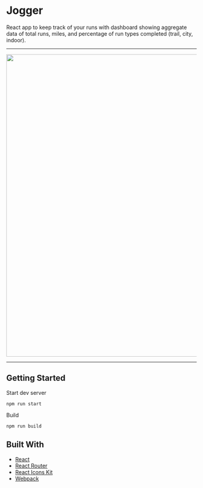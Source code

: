 # Jogger

React app to keep track of your runs with dashboard showing aggregate data of total runs, miles, and percentage of run types completed (trail, city, indoor).

<hr>
<img src="http://zillberrycom.fatcow.com/jogger/jogger_dashboard.png" width="800">
<hr>

## Getting Started

Start dev server
```
npm run start
```

Build
```
npm run build
```

## Built With

* [React](https://github.com/facebook/react)
* [React Router](https://github.com/ReactTraining/react-router)
* [React Icons Kit](https://github.com/wmira/react-icons-kit)
* [Webpack](https://github.com/webpack/webpack)
